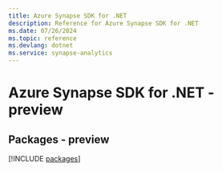 ```yaml
---
title: Azure Synapse SDK for .NET
description: Reference for Azure Synapse SDK for .NET
ms.date: 07/26/2024
ms.topic: reference
ms.devlang: dotnet
ms.service: synapse-analytics
---
```

# Azure Synapse SDK for .NET - preview
## Packages - preview
[!INCLUDE [packages](synapse-index.md)]
